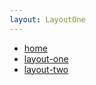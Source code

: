 ```yaml
---
layout: LayoutOne
---
```


- [home](./README.md)
- [layout-one](./layout-one.md)
- [layout-two](./layout-two.md)

